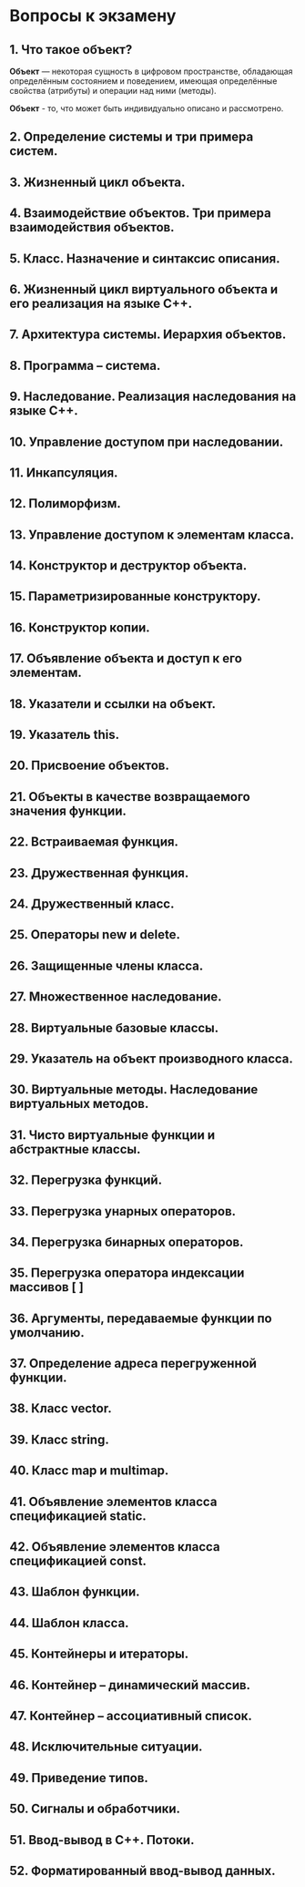 # Вопросы к экзамену

## 1.	Что такое объект?
**Объект** — некоторая сущность в цифровом пространстве, обладающая определённым состоянием и поведением, имеющая определённые свойства (атрибуты) и операции над ними (методы).

**Объект** - то, что может быть индивидуально описано и рассмотрено.
## 2.	Определение системы и три примера систем.
## 3.	Жизненный цикл объекта. 


## 4.	Взаимодействие объектов. Три примера взаимодействия объектов.
## 5.	Класс. Назначение и синтаксис описания.
## 6.	Жизненный цикл виртуального объекта и его реализация на языке С++.
## 7.	Архитектура системы. Иерархия объектов.
## 8.	Программа – система. 
## 9.	Наследование. Реализация наследования на языке С++.
## 10.	Управление доступом при наследовании.
## 11.	Инкапсуляция. 
## 12.	Полиморфизм.
## 13.	Управление доступом к элементам класса.
## 14.	Конструктор и деструктор объекта.
## 15.	Параметризированные конструктору.
## 16.	Конструктор копии.
## 17.	Объявление объекта и доступ к его элементам.
## 18.	Указатели и ссылки на объект.
## 19.	Указатель this.
## 20.	Присвоение объектов.
## 21.	Объекты в качестве возвращаемого значения функции.
## 22.	Встраиваемая функция.
## 23.	Дружественная функция.
## 24.	Дружественный класс.
## 25.	Операторы new и delete.
## 26.	Защищенные члены класса.
## 27.	Множественное наследование.
## 28.	Виртуальные базовые классы.
## 29.	Указатель на объект производного класса.
## 30.	Виртуальные методы. Наследование виртуальных методов.
## 31.	Чисто виртуальные функции и абстрактные классы.
## 32.	Перегрузка функций.
## 33.	Перегрузка унарных операторов.
## 34.	Перегрузка бинарных операторов.
## 35.	Перегрузка оператора индексации массивов [ ]
## 36.	Аргументы, передаваемые функции по умолчанию.
## 37.	Определение адреса перегруженной функции.
## 38.	Класс vector.
## 39.	Класс string.
## 40.	Класс map и multimap.
## 41.	Объявление элементов класса спецификацией static.
## 42.	Объявление элементов класса спецификацией const.
## 43.	Шаблон функции.
## 44.	Шаблон класса.
## 45.	Контейнеры и итераторы.
## 46.	Контейнер – динамический массив.
## 47.	Контейнер – ассоциативный список.
## 48.	Исключительные ситуации.
## 49.	Приведение типов.
## 50.	Сигналы и обработчики.
## 51.	Ввод-вывод в С++. Потоки.
## 52.	Форматированный ввод-вывод данных.
